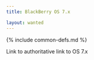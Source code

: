 ```yaml
---
title: BlackBerry OS 7.x

layout: wanted
---
```

{% include common-defs.md %}

Link to authoritative link to OS 7.x